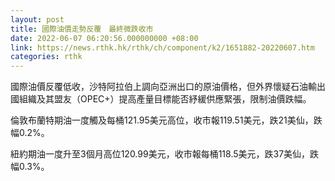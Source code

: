 ```yaml
---
layout: post
title: 國際油價走勢反覆　最終微跌收市
date: 2022-06-07 06:20:56.000000000 +08:00
link: https://news.rthk.hk/rthk/ch/component/k2/1651882-20220607.htm
categories: rthk
---
```


國際油價反覆低收，沙特阿拉伯上調向亞洲出口的原油價格，但外界懷疑石油輸出國組織及其盟友（OPEC+）提高產量目標能否紓緩供應緊張，限制油價跌幅。

倫敦布蘭特期油一度觸及每桶121.95美元高位，收市報119.51美元，跌21美仙，跌幅0.2%。

紐約期油一度升至3個月高位120.99美元，收市報每桶118.5美元，跌37美仙，跌幅0.3%。
